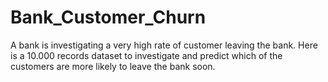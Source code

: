 # Bank_Customer_Churn
A bank is investigating a very high rate of customer leaving the bank. Here is a 10.000 records dataset to investigate and predict which of the customers are more likely to leave the bank soon.
